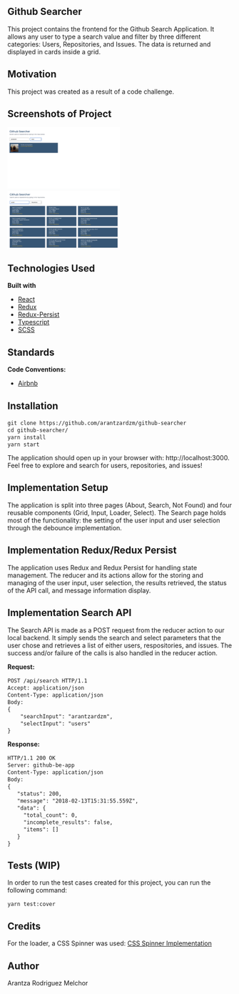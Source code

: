 ## Github Searcher
This project contains the frontend for the Github Search Application. It allows any user to type a search value and filter by three different categories: Users, Repositories, and Issues. The data is returned and displayed in cards inside a grid.


## Motivation
This project was created as a result of a code challenge.


## Screenshots of Project
<img src="https://github.com/arantzardzm/github-searcher/blob/main/public/images/UsersSelect.png" width="50%" height="50%">
<img src="https://github.com/arantzardzm/github-searcher/blob/main/public/images/RepositoriesSelect.png" width="50%" height="50%">


## Technologies Used
<b>Built with</b>
- [React](https://reactjs.org/)
- [Redux](https://redux.js.org/)
- [Redux-Persist](https://github.com/rt2zz/redux-persist)
- [Typescript](https://www.typescriptlang.org/)
- [SCSS](https://sass-lang.com/)


## Standards
<b>Code Conventions:</b>
- [Airbnb](https://github.com/airbnb/javascript)


## Installation
```
git clone https://github.com/arantzardzm/github-searcher
cd github-searcher/
yarn install
yarn start
```
The application should open up in your browser with: http://localhost:3000. \
Feel free to explore and search for users, repositories, and issues!


## Implementation Setup
The application is split into three pages (About, Search, Not Found) and four reusable components (Grid, Input, Loader, Select). The Search page holds most of the functionality: the setting of the user input and user selection through the debounce implementation.


## Implementation Redux/Redux Persist
The application uses Redux and Redux Persist for handling state management. The reducer and its actions allow for the storing and managing of the user input, user selection, the results retrieved, the status of the API call, and message information display.


## Implementation Search API
The Search API is made as a POST request from the reducer action to our local backend. It simply sends the search and select parameters that the user chose and retrieves a list of either users, respositories, and issues. The success and/or failure of the calls is also handled in the reducer action.

<b>Request:</b>
```
POST /api/search HTTP/1.1
Accept: application/json
Content-Type: application/json
Body:
{
    "searchInput": "arantzardzm",
    "selectInput": "users"
}
```

<b>Response:</b>
```
HTTP/1.1 200 OK
Server: github-be-app
Content-Type: application/json
Body:
{
   "status": 200,
   "message": "2018-02-13T15:31:55.559Z",
   "data": {
     "total_count": 0,
     "incomplete_results": false,
     "items": []
   }
}
```


## Tests (WIP)
In order to run the test cases created for this project, you can run the following command:
```
yarn test:cover
```


## Credits
For the loader, a CSS Spinner was used:
[CSS Spinner Implementation](https://tobiasahlin.com/spinkit/)


## Author
Arantza Rodriguez Melchor
